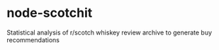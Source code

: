# node-scotchit
Statistical analysis of r/scotch whiskey review archive to generate buy recommendations
